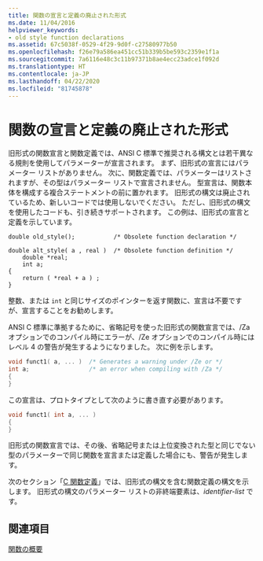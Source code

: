 ```yaml
---
title: 関数の宣言と定義の廃止された形式
ms.date: 11/04/2016
helpviewer_keywords:
- old style function declarations
ms.assetid: 67c5038f-0529-4f29-9d0f-c27580977b50
ms.openlocfilehash: f26e79a586ea451cc51b339b5be593c2359e1f1a
ms.sourcegitcommit: 7a6116e48c3c11b97371b8ae4ecc23adce1f092d
ms.translationtype: HT
ms.contentlocale: ja-JP
ms.lasthandoff: 04/22/2020
ms.locfileid: "81745878"
---
```

# <a name="obsolete-forms-of-function-declarations-and-definitions"></a>関数の宣言と定義の廃止された形式

旧形式の関数宣言と関数定義では、ANSI C 標準で推奨される構文とは若干異なる規則を使用してパラメーターが宣言されます。 まず、旧形式の宣言にはパラメーター リストがありません。 次に、関数定義では、パラメーターはリストされますが、その型はパラメーター リストで宣言されません。 型宣言は、関数本体を構成する複合ステートメントの前に置かれます。 旧形式の構文は廃止されているため、新しいコードでは使用しないでください。 ただし、旧形式の構文を使用したコードも、引き続きサポートされます。 この例は、旧形式の宣言と定義を示しています。

```
double old_style();           /* Obsolete function declaration */

double alt_style( a , real )  /* Obsolete function definition */
    double *real;
    int a;
{
    return ( *real + a ) ;
}
```

整数、または `int` と同じサイズのポインターを返す関数に、宣言は不要ですが、宣言することをお勧めします。

ANSI C 標準に準拠するために、省略記号を使った旧形式の関数宣言では、/Za オプションでのコンパイル時にエラーが、/Ze オプションでのコンパイル時にはレベル 4 の警告が発生するようになりました。 次に例を示します。

```cpp
void funct1( a, ... )  /* Generates a warning under /Ze or */
int a;                 /* an error when compiling with /Za */
{
}
```

この宣言は、プロトタイプとして次のように書き直す必要があります。

```cpp
void funct1( int a, ... )
{
}
```

旧形式の関数宣言では、その後、省略記号または上位変換された型と同じでない型のパラメーターで同じ関数を宣言または定義した場合にも、警告が発生します。

次のセクション「[C 関数定義](../c-language/c-function-definitions.md)」では、旧形式の構文を含む関数定義の構文を示します。 旧形式の構文のパラメーター リストの非終端要素は、*identifier-list* です。

## <a name="see-also"></a>関連項目

[関数の概要](../c-language/overview-of-functions.md)
